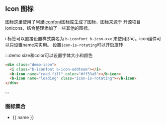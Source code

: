 ## Icon 图标

图标这里使用了阿里[iconfont](https://www.iconfont.cn/)图标库生成了图标，图标来源于
开源项目 ionicons，结合整理添加了一些其他的图标。

i 标签可以直接设置样式类名为 `b-iconfont b-icon-xxx` 来使用即可。icon组件可以只设置name来实用。 设置`icon-is-rotating`可以开启旋转

:::demo size和color可以设置字体大小和颜色
```html
<div class="demo-icon">
  <i class="b-iconfont b-icon-addteam"></i>
  <b-icon name="read-fill" color="#ff53a5"></b-icon>
  <b-icon name="loading" class="icon-is-rotating"></b-icon>
</div>
```
:::

### 图标集合

<ul class="icon-list">
    <li v-for="name in $icon" :key="name" class="list-complete-item">
        <span>
            <i :class="['b-iconfont' ,'b-icon-'+ name]"></i>
            <span class="icon-name">{{ name }}</span>
        </span>
    </li>
</ul>
